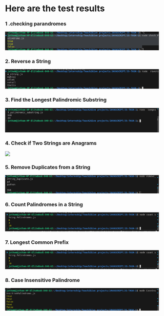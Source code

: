 <h1 style=""color:"red">Here are the test results</h1>


<h3>1 .checking parandromes</h3>
<img src="https://github.com/jothammicheni/TEACH2GIVE-INTERNSHIP/blob/main/Teach2Give%20projects/JAVASCRIPT/JS-TASK-1/test-cases-results/Palindrome.png"/>

<h3>2. Reverse a String</h3>
<img src="https://github.com/jothammicheni/TEACH2GIVE-INTERNSHIP/blob/main/Teach2Give%20projects/JAVASCRIPT/JS-TASK-1/test-cases-results/%20Reverse_String.png"/>

<h3>3. Find the Longest Palindromic Substring</h3>
<img src="https://github.com/jothammicheni/TEACH2GIVE-INTERNSHIP/blob/main/Teach2Give%20projects/JAVASCRIPT/JS-TASK-1/test-cases-results/Longest_Palindromic_Substring.png"/>

<h3>4.  Check if Two Strings are Anagrams</h3>
<img src="https://github.com/jothammicheni/TEACH2GIVE-INTERNSHIP/blob/main/Teach2Give%20projects/JAVASCRIPT/JS-TASK-1/test-cases-results/anagram.pngS"/>

<h3>5. Remove Duplicates from a String</h3>
<img src="https://github.com/jothammicheni/TEACH2GIVE-INTERNSHIP/blob/main/Teach2Give%20projects/JAVASCRIPT/JS-TASK-1/test-cases-results/remove_duplicate.png"/>

<h3>6. Count Palindromes in a String</h3>
<img src="https://github.com/jothammicheni/TEACH2GIVE-INTERNSHIP/blob/main/Teach2Give%20projects/JAVASCRIPT/JS-TASK-1/test-cases-results/Palindromes_in_a_String.png"/>

<h3>7. Longest Common Prefix</h3>
<img src="https://github.com/jothammicheni/TEACH2GIVE-INTERNSHIP/blob/main/Teach2Give%20projects/JAVASCRIPT/JS-TASK-1/test-cases-results/Palindromes_in_a_String.png"/>

<h3>8. Case Insensitive Palindrome</h3>
<img src="https://github.com/jothammicheni/TEACH2GIVE-INTERNSHIP/blob/main/Teach2Give%20projects/JAVASCRIPT/JS-TASK-1/test-cases-results/caseSensitive.png"/>


